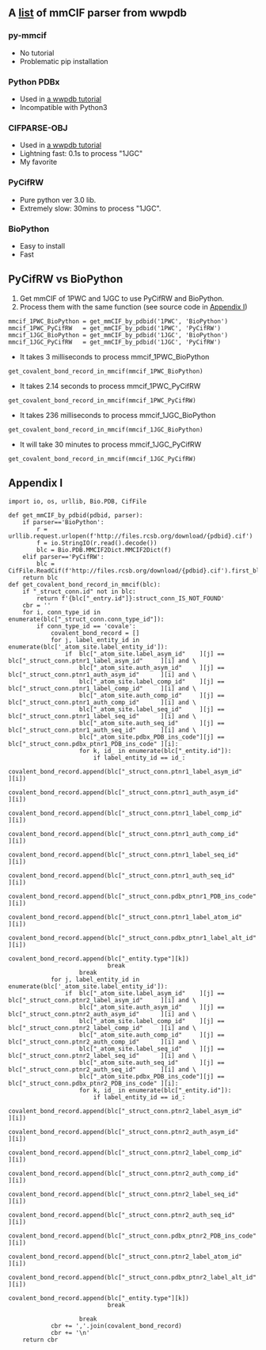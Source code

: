 ## A [list](http://mmcif.wwpdb.org/docs/software-resources.html) of mmCIF parser from wwpdb 
### py-mmcif
* No tutorial 
* Problematic pip installation 
### Python PDBx 
* Used in [a wwpdb tutorial](http://mmcif.wwpdb.org/docs/sw-examples/python/html/)
* Incompatible with Python3
### CIFPARSE-OBJ  
* Used in [a wwpdb tutorial](http://mmcif.wwpdb.org/docs/sw-examples/cpp/html/)
* Lightning fast: 0.1s to process "1JGC"
* My favorite
### PyCifRW
* Pure python ver 3.0 lib. 
* Extremely slow: 30mins to process "1JGC". 
### BioPython
* Easy to install
* Fast
## PyCifRW vs BioPython
1. Get mmCIF of 1PWC and 1JGC to use PyCifRW and BioPython. 
2. Process them with the same function (see source code in [Appendix I](https://github.com/xg590/PDB_Cov/new/master#appendix-i))
```
mmcif_1PWC_BioPython = get_mmCIF_by_pdbid('1PWC', 'BioPython')
mmcif_1PWC_PyCifRW   = get_mmCIF_by_pdbid('1PWC', 'PyCifRW')
mmcif_1JGC_BioPython = get_mmCIF_by_pdbid('1JGC', 'BioPython')
mmcif_1JGC_PyCifRW   = get_mmCIF_by_pdbid('1JGC', 'PyCifRW')
```
* It takes 3 milliseconds to process mmcif_1PWC_BioPython
```
get_covalent_bond_record_in_mmcif(mmcif_1PWC_BioPython) 
```
* It takes 2.14 seconds to process mmcif_1PWC_PyCifRW
```
get_covalent_bond_record_in_mmcif(mmcif_1PWC_PyCifRW) 
```
* It takes 236 milliseconds to process mmcif_1JGC_BioPython
```
get_covalent_bond_record_in_mmcif(mmcif_1JGC_BioPython) 
```
* It will take 30 minutes to process mmcif_1JGC_PyCifRW
```
get_covalent_bond_record_in_mmcif(mmcif_1JGC_PyCifRW) 
``` 

## Appendix I
```
import io, os, urllib, Bio.PDB, CifFile

def get_mmCIF_by_pdbid(pdbid, parser):
    if parser=='BioPython': 
        r = urllib.request.urlopen(f'http://files.rcsb.org/download/{pdbid}.cif')  
        f = io.StringIO(r.read().decode()) 
        blc = Bio.PDB.MMCIF2Dict.MMCIF2Dict(f) 
    elif parser=='PyCifRW':
        blc = CifFile.ReadCif(f'http://files.rcsb.org/download/{pdbid}.cif').first_block() 
    return blc
def get_covalent_bond_record_in_mmcif(blc): 
    if "_struct_conn.id" not in blc: 
        return f'{blc["_entry.id"]}:struct_conn_IS_NOT_FOUND'
    cbr = ''
    for i, conn_type_id in enumerate(blc["_struct_conn.conn_type_id"]): 
        if conn_type_id == 'covale':
            covalent_bond_record = []
            for j, label_entity_id in enumerate(blc['_atom_site.label_entity_id']): 
                if  blc["_atom_site.label_asym_id"    ][j] == blc["_struct_conn.ptnr1_label_asym_id"     ][i] and \
                    blc["_atom_site.auth_asym_id"     ][j] == blc["_struct_conn.ptnr1_auth_asym_id"      ][i] and \
                    blc["_atom_site.label_comp_id"    ][j] == blc["_struct_conn.ptnr1_label_comp_id"     ][i] and \
                    blc["_atom_site.auth_comp_id"     ][j] == blc["_struct_conn.ptnr1_auth_comp_id"      ][i] and \
                    blc["_atom_site.label_seq_id"     ][j] == blc["_struct_conn.ptnr1_label_seq_id"      ][i] and \
                    blc["_atom_site.auth_seq_id"      ][j] == blc["_struct_conn.ptnr1_auth_seq_id"       ][i] and \
                    blc["_atom_site.pdbx_PDB_ins_code"][j] == blc["_struct_conn.pdbx_ptnr1_PDB_ins_code" ][i]: 
                    for k, id_ in enumerate(blc["_entity.id"]):
                        if label_entity_id == id_: 
                            covalent_bond_record.append(blc["_struct_conn.ptnr1_label_asym_id"     ][i])
                            covalent_bond_record.append(blc["_struct_conn.ptnr1_auth_asym_id"      ][i])
                            covalent_bond_record.append(blc["_struct_conn.ptnr1_label_comp_id"     ][i])
                            covalent_bond_record.append(blc["_struct_conn.ptnr1_auth_comp_id"      ][i])
                            covalent_bond_record.append(blc["_struct_conn.ptnr1_label_seq_id"      ][i])
                            covalent_bond_record.append(blc["_struct_conn.ptnr1_auth_seq_id"       ][i])
                            covalent_bond_record.append(blc["_struct_conn.pdbx_ptnr1_PDB_ins_code" ][i])
                            covalent_bond_record.append(blc["_struct_conn.ptnr1_label_atom_id"     ][i])
                            covalent_bond_record.append(blc["_struct_conn.pdbx_ptnr1_label_alt_id" ][i]) 
                            covalent_bond_record.append(blc["_entity.type"][k])  
                            break
                    break
            for j, label_entity_id in enumerate(blc['_atom_site.label_entity_id']):
                if  blc["_atom_site.label_asym_id"    ][j] == blc["_struct_conn.ptnr2_label_asym_id"     ][i] and \
                    blc["_atom_site.auth_asym_id"     ][j] == blc["_struct_conn.ptnr2_auth_asym_id"      ][i] and \
                    blc["_atom_site.label_comp_id"    ][j] == blc["_struct_conn.ptnr2_label_comp_id"     ][i] and \
                    blc["_atom_site.auth_comp_id"     ][j] == blc["_struct_conn.ptnr2_auth_comp_id"      ][i] and \
                    blc["_atom_site.label_seq_id"     ][j] == blc["_struct_conn.ptnr2_label_seq_id"      ][i] and \
                    blc["_atom_site.auth_seq_id"      ][j] == blc["_struct_conn.ptnr2_auth_seq_id"       ][i] and \
                    blc["_atom_site.pdbx_PDB_ins_code"][j] == blc["_struct_conn.pdbx_ptnr2_PDB_ins_code" ][i]:
                    for k, id_ in enumerate(blc["_entity.id"]):
                        if label_entity_id == id_: 
                            covalent_bond_record.append(blc["_struct_conn.ptnr2_label_asym_id"     ][i])
                            covalent_bond_record.append(blc["_struct_conn.ptnr2_auth_asym_id"      ][i])
                            covalent_bond_record.append(blc["_struct_conn.ptnr2_label_comp_id"     ][i])
                            covalent_bond_record.append(blc["_struct_conn.ptnr2_auth_comp_id"      ][i])
                            covalent_bond_record.append(blc["_struct_conn.ptnr2_label_seq_id"      ][i])
                            covalent_bond_record.append(blc["_struct_conn.ptnr2_auth_seq_id"       ][i])
                            covalent_bond_record.append(blc["_struct_conn.pdbx_ptnr2_PDB_ins_code" ][i])
                            covalent_bond_record.append(blc["_struct_conn.ptnr2_label_atom_id"     ][i])
                            covalent_bond_record.append(blc["_struct_conn.pdbx_ptnr2_label_alt_id" ][i]) 
                            covalent_bond_record.append(blc["_entity.type"][k])  
                            break
                    
                    break 
            cbr += ','.join(covalent_bond_record)
            cbr += '\n'
    return cbr
```
